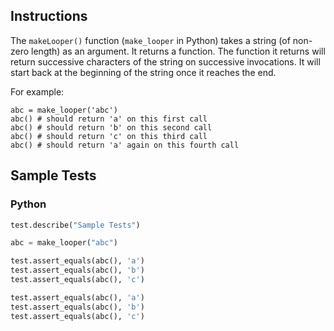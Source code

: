 ## Instructions

The `makeLooper()` function (`make_looper` in Python) takes a string (of non-zero length) as an argument. It returns a function. The function it returns will return successive characters of the string on successive invocations. It will start back at the beginning of the string once it reaches the end.

For example:

~~~
abc = make_looper('abc')
abc() # should return 'a' on this first call
abc() # should return 'b' on this second call
abc() # should return 'c' on this third call
abc() # should return 'a' again on this fourth call
~~~

## Sample Tests

### Python

~~~ py
test.describe("Sample Tests")

abc = make_looper("abc")

test.assert_equals(abc(), 'a')
test.assert_equals(abc(), 'b')
test.assert_equals(abc(), 'c')

test.assert_equals(abc(), 'a')
test.assert_equals(abc(), 'b')
test.assert_equals(abc(), 'c')
~~~